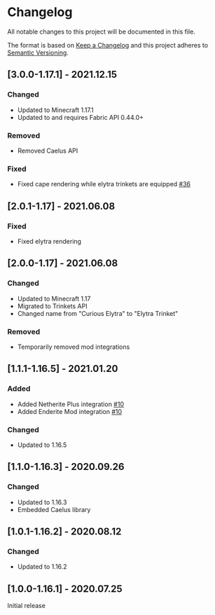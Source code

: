 # Changelog
All notable changes to this project will be documented in this file.

The format is based on [Keep a Changelog](http://keepachangelog.com/en/1.0.0/) and this project adheres to [Semantic Versioning](http://semver.org/spec/v2.0.0.html).

## [3.0.0-1.17.1] - 2021.12.15
### Changed
- Updated to Minecraft 1.17.1
- Updated to and requires Fabric API 0.44.0+
### Removed
- Removed Caelus API
### Fixed
- Fixed cape rendering while elytra trinkets are equipped [#36](https://github.com/TheIllusiveC4/CuriousElytra/issues/36)

## [2.0.1-1.17] - 2021.06.08
### Fixed
- Fixed elytra rendering

## [2.0.0-1.17] - 2021.06.08
### Changed
- Updated to Minecraft 1.17
- Migrated to Trinkets API
- Changed name from "Curious Elytra" to "Elytra Trinket"
### Removed
- Temporarily removed mod integrations

## [1.1.1-1.16.5] - 2021.01.20
### Added
- Added Netherite Plus integration [#10](https://github.com/TheIllusiveC4/CuriousElytra/issues/10)
- Added Enderite Mod integration [#10](https://github.com/TheIllusiveC4/CuriousElytra/issues/10)
### Changed
- Updated to 1.16.5

## [1.1.0-1.16.3] - 2020.09.26
### Changed
- Updated to 1.16.3
- Embedded Caelus library

## [1.0.1-1.16.2] - 2020.08.12
### Changed
- Updated to 1.16.2

## [1.0.0-1.16.1] - 2020.07.25
Initial release